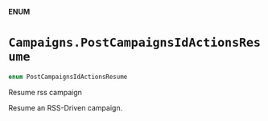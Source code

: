 **ENUM**

# `Campaigns.PostCampaignsIdActionsResume`

```swift
enum PostCampaignsIdActionsResume
```

Resume rss campaign

Resume an RSS-Driven campaign.
